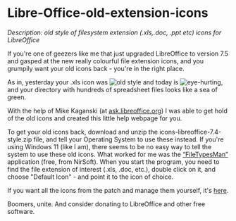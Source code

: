 # Libre-Office-old-extension-icons
*Description: old style of filesystem extension (.xls,.doc, .ppt etc) icons for LibreOffice*

If you're one of geezers like me that just upgraded LibreOffice to version 7.5 and gasped at the new really colourful file extension icons, and you grumpily want your old icons back - you're in the right place.

As in, yesterday your .xls icon was ![old style](https://s10.aconvert.com/convert/p3r68-cdx67/a0zhf-fsybz-001.ico) and today is ![eye-hurting](https://s10.aconvert.com/convert/p3r68-cdx67/a9jr0-f0q9p-001.ico), and your directory with hundreds of spreadsheet files looks like a sea of green.

With the help of Mike Kaganski (at [ask.libreoffice.org](https://ask.libreoffice.org/t/new-installation-of-libreoffice-installed-horrible-file-extension-icons/91710)) I was able to get hold of the old icons and created this little help webpage for you.

To get your old icons back, download and unzip the icons-libreoffice-7.4-style.zip file, and tell your Operating System to use these instead.
If you're using Windows 11 (like I am), there seems to be no easy way to tell the system to use these old icons. What worked for me was the [“FileTypesMan”](https://www.nirsoft.net/utils/file_types_manager.html) application (free, from NirSoft). When you start the program, you need to find the file extension of interest (.xls, .doc, etc.), double click on it, and choose "Default Icon" - and point it to the icon of choice.

If you want all the icons from the patch and manage them yourself, it's [here](https://gerrit.libreoffice.org/c/core/+/143885).

Boomers, unite.
And consider donating to LibreOffice and other free software.
